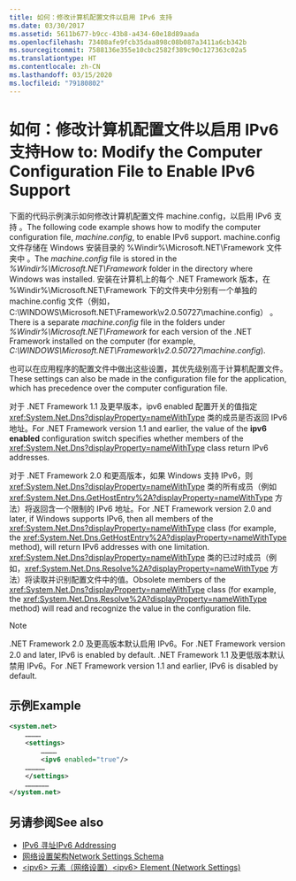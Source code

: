```yaml
---
title: 如何：修改计算机配置文件以启用 IPv6 支持
ms.date: 03/30/2017
ms.assetid: 5611b677-b9cc-43b8-a434-60e18d89aada
ms.openlocfilehash: 73408afe9fcb35daa898c08b087a3411a6cb342b
ms.sourcegitcommit: 7588136e355e10cbc2582f389c90c127363c02a5
ms.translationtype: HT
ms.contentlocale: zh-CN
ms.lasthandoff: 03/15/2020
ms.locfileid: "79180802"
---
```

# <a name="how-to-modify-the-computer-configuration-file-to-enable-ipv6-support"></a><span data-ttu-id="e0949-102">如何：修改计算机配置文件以启用 IPv6 支持</span><span class="sxs-lookup"><span data-stu-id="e0949-102">How to: Modify the Computer Configuration File to Enable IPv6 Support</span></span>
<span data-ttu-id="e0949-103">下面的代码示例演示如何修改计算机配置文件 machine.config，以启用 IPv6 支持  。</span><span class="sxs-lookup"><span data-stu-id="e0949-103">The following code example shows how to modify the computer configuration file, *machine.config*, to enable IPv6 support.</span></span> <span data-ttu-id="e0949-104">machine.config 文件存储在 Windows 安装目录的 %Windir%\Microsoft.NET\Framework 文件夹中   。</span><span class="sxs-lookup"><span data-stu-id="e0949-104">The *machine.config* file is stored in the *%Windir%\Microsoft.NET\Framework* folder in the directory where Windows was installed.</span></span> <span data-ttu-id="e0949-105">安装在计算机上的每个 .NET Framework 版本，在 %Windir%\Microsoft.NET\Framework 下的文件夹中分别有一个单独的 machine.config 文件（例如，C:\WINDOWS\Microsoft.NET\Framework\v2.0.50727\machine.config）    。</span><span class="sxs-lookup"><span data-stu-id="e0949-105">There is a separate *machine.config* file in the folders under *%Windir%\Microsoft.NET\Framework* for each version of the .NET Framework installed on the computer (for example, *C:\WINDOWS\Microsoft.NET\Framework\v2.0.50727\machine.config*).</span></span>  
  
 <span data-ttu-id="e0949-106">也可以在应用程序的配置文件中做出这些设置，其优先级别高于计算机配置文件。</span><span class="sxs-lookup"><span data-stu-id="e0949-106">These settings can also be made in the configuration file for the application, which has precedence over the computer configuration file.</span></span>  
  
 <span data-ttu-id="e0949-107">对于 .NET Framework 1.1 及更早版本，ipv6 enabled 配置开关的值指定 <xref:System.Net.Dns?displayProperty=nameWithType> 类的成员是否返回 IPv6 地址。</span><span class="sxs-lookup"><span data-stu-id="e0949-107">For .NET Framework version 1.1 and earlier, the value of the **ipv6 enabled** configuration switch specifies whether members of the <xref:System.Net.Dns?displayProperty=nameWithType> class return IPv6 addresses.</span></span>  
  
 <span data-ttu-id="e0949-108">对于 .NET Framework 2.0 和更高版本，如果 Windows 支持 IPv6，则 <xref:System.Net.Dns?displayProperty=nameWithType> 类的所有成员（例如 <xref:System.Net.Dns.GetHostEntry%2A?displayProperty=nameWithType> 方法）将返回含一个限制的 IPv6 地址。</span><span class="sxs-lookup"><span data-stu-id="e0949-108">For .NET Framework version 2.0 and later, if Windows supports IPv6, then all members of the <xref:System.Net.Dns?displayProperty=nameWithType> class (for example, the <xref:System.Net.Dns.GetHostEntry%2A?displayProperty=nameWithType> method), will return IPv6 addresses with one limitation.</span></span> <span data-ttu-id="e0949-109"><xref:System.Net.Dns?displayProperty=nameWithType> 类的已过时成员（例如，<xref:System.Net.Dns.Resolve%2A?displayProperty=nameWithType> 方法）将读取并识别配置文件中的值。</span><span class="sxs-lookup"><span data-stu-id="e0949-109">Obsolete members of the <xref:System.Net.Dns?displayProperty=nameWithType> class (for example, the <xref:System.Net.Dns.Resolve%2A?displayProperty=nameWithType> method) will read and recognize the value in the configuration file.</span></span>  
  
> [!NOTE]
> <span data-ttu-id="e0949-110">.NET Framework 2.0 及更高版本默认启用 IPv6。</span><span class="sxs-lookup"><span data-stu-id="e0949-110">For .NET Framework version 2.0 and later, IPv6 is enabled by default.</span></span> <span data-ttu-id="e0949-111">.NET Framework 1.1 及更低版本默认禁用 IPv6。</span><span class="sxs-lookup"><span data-stu-id="e0949-111">For .NET Framework version 1.1 and earlier, IPv6 is disabled by default.</span></span>  
  
## <a name="example"></a><span data-ttu-id="e0949-112">示例</span><span class="sxs-lookup"><span data-stu-id="e0949-112">Example</span></span>  
  
```xml  
<system.net>  
    …………  
    <settings>  
        …………  
        <ipv6 enabled="true"/>
    ……………  
    </settings>  
    ………………  
</system.net>  
```  
  
## <a name="see-also"></a><span data-ttu-id="e0949-113">另请参阅</span><span class="sxs-lookup"><span data-stu-id="e0949-113">See also</span></span>

- [<span data-ttu-id="e0949-114">IPv6 寻址</span><span class="sxs-lookup"><span data-stu-id="e0949-114">IPv6 Addressing</span></span>](ipv6-addressing.md)
- [<span data-ttu-id="e0949-115">网络设置架构</span><span class="sxs-lookup"><span data-stu-id="e0949-115">Network Settings Schema</span></span>](../configure-apps/file-schema/network/index.md)
- [<span data-ttu-id="e0949-116">\<ipv6> 元素（网络设置）</span><span class="sxs-lookup"><span data-stu-id="e0949-116">\<ipv6> Element (Network Settings)</span></span>](../configure-apps/file-schema/network/ipv6-element-network-settings.md)
